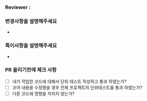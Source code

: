 ### Reviewer : 

### 변경사항을 설명해주세요
-

### 특이사항을 설명해주세요
-


### PR 올리기전에 체크 사항
- [ ] 내가 작업한 코드에 대해서 단위 테스트 작성하고 통과 하였는가?
- [ ] 코어 내용을 수정했을 경우 전체 프로젝트의 단위테스트를 통과 하였는가?
- [ ] 다른 코드에 영향을 끼치지 않는가?
